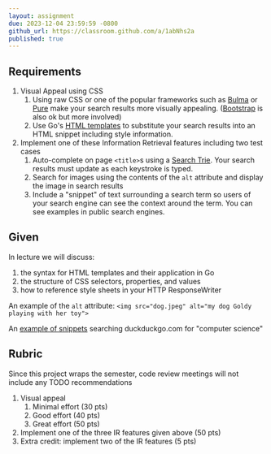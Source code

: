 ```yaml
---
layout: assignment
due: 2023-12-04 23:59:59 -0800
github_url: https://classroom.github.com/a/1abNhs2a
published: true
---
```


## Requirements

1. Visual Appeal using CSS
    1. Using raw CSS or one of the popular frameworks such as [Bulma](https://bulma.io/) or [Pure](https://purecss.io/) make your search results more visually appealing. ([Bootstrap](https://getbootstrap.com/) is also ok but more involved)
    1. Use Go's [HTML templates](https://pkg.go.dev/html/template) to substitute your search results into an HTML snippet including style information.
1. Implement one of these Information Retrieval features including two test cases
    1. Auto-complete on page `<title>`s using a [Search Trie](https://en.wikipedia.org/wiki/Trie). Your search results must update as each keystroke is typed.
    1. Search for images using the contents of the `alt` attribute and display the image in search results
    1. Include a "snippet" of text surrounding a search term so users of your search engine can see the context around the term. You can see examples in public search engines.

## Given

In lecture we will discuss:
1. the syntax for HTML templates and their application in Go
1. the structure of CSS selectors, properties, and values
1. how to reference style sheets in your HTTP ResponseWriter

An example of the `alt` attribute: `<img src="dog.jpeg" alt="my dog Goldy playing with her toy">`

An [example of snippets](https://duckduckgo.com/?t=h_&q=computer+science&ia=web) searching duckduckgo.com for "computer science"

## Rubric

Since this project wraps the semester, code review meetings will not include any TODO recommendations

1. Visual appeal
    1. Minimal effort (30 pts)
    1. Good effort (40 pts)
    1. Great effort (50 pts)
1. Implement one of the three IR features given above (50 pts)
1. Extra credit: implement two of the IR features (5 pts)